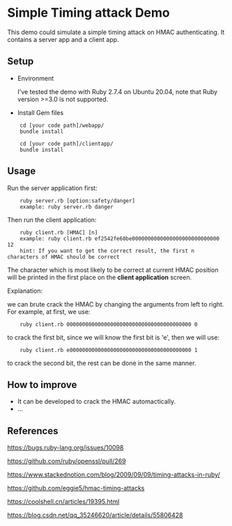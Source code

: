 Simple Timing attack Demo
=========

This demo could simulate a simple timing attack on HMAC authenticating. It contains a server app and a client app.

Setup
-----

* Environment

    I've tested the demo with Ruby 2.7.4 on Ubuntu 20.04, note that Ruby version >=3.0 is not supported.

* Install Gem files

```
    cd [your code path]/webapp/
    bundle install

    cd [your code path]/clientapp/
    bundle install
```

Usage
-----

Run the server application first:
```
    ruby server.rb [option:safety/danger]
    example: ruby server.rb danger
```
Then run the client application:
```
    ruby client.rb [HMAC] [n]
    example: ruby client.rb ef2542fe60be0000000000000000000000000000 12 
    hint: If you want to get the correct result, the first n characters of HMAC should be correct
```

The character which is most likely to be correct at current HMAC position will be printed in the first place on the **client application** screen.

Explanation: 

we can brute crack the HMAC by changing the arguments from left to right. For example, at first, we use: 
```
    ruby client.rb 0000000000000000000000000000000000000000 0 
```
to crack the first bit, since we will know the first bit is 'e', then we will use:
```
    ruby client.rb e000000000000000000000000000000000000000 1 
```
to crack the second bit, the rest can be done in the same manner.



How to improve 
------------

 * It can be developed to crack the HMAC automactically.
 * ...

References 
------------
https://bugs.ruby-lang.org/issues/10098

https://github.com/ruby/openssl/pull/269

https://www.stackednotion.com/blog/2009/09/09/timing-attacks-in-ruby/

https://github.com/eggie5/hmac-timing-attacks

https://coolshell.cn/articles/19395.html

https://blog.csdn.net/qq_35246620/article/details/55806428


